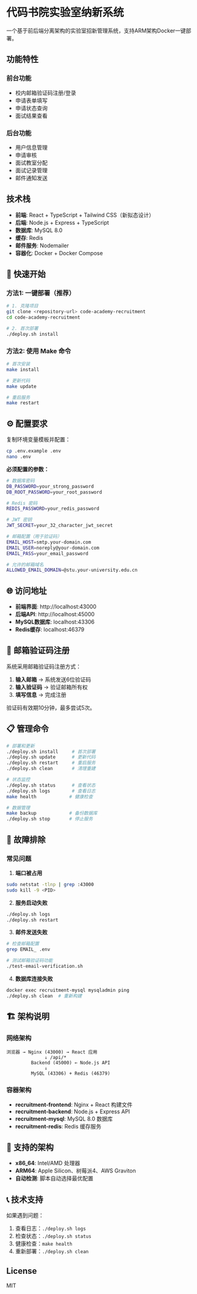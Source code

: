 # 代码书院实验室纳新系统

一个基于前后端分离架构的实验室招新管理系统，支持ARM架构Docker一键部署。

## 功能特性

### 前台功能
- 校内邮箱验证码注册/登录
- 申请表单填写
- 申请状态查询
- 面试结果查看

### 后台功能
- 用户信息管理
- 申请审核
- 面试教室分配
- 面试记录管理
- 邮件通知发送

## 技术栈

- **前端**: React + TypeScript + Tailwind CSS（新拟态设计）
- **后端**: Node.js + Express + TypeScript
- **数据库**: MySQL 8.0
- **缓存**: Redis
- **邮件服务**: Nodemailer
- **容器化**: Docker + Docker Compose

## 🚀 快速开始

### 方法1: 一键部署（推荐）

```bash
# 1. 克隆项目
git clone <repository-url> code-academy-recruitment
cd code-academy-recruitment

# 2. 首次部署
./deploy.sh install
```

### 方法2: 使用 Make 命令

```bash
# 首次安装
make install

# 更新代码
make update

# 重启服务
make restart
```

## ⚙️ 配置要求

复制环境变量模板并配置：

```bash
cp .env.example .env
nano .env
```

**必须配置的参数：**
```bash
# 数据库密码
DB_PASSWORD=your_strong_password
DB_ROOT_PASSWORD=your_root_password

# Redis 密码
REDIS_PASSWORD=your_redis_password

# JWT 密钥
JWT_SECRET=your_32_character_jwt_secret

# 邮箱配置（用于验证码）
EMAIL_HOST=smtp.your-domain.com
EMAIL_USER=noreply@your-domain.com
EMAIL_PASS=your_email_password

# 允许的邮箱域名
ALLOWED_EMAIL_DOMAIN=@stu.your-university.edu.cn
```

## 🌐 访问地址

- **前端界面**: http://localhost:43000
- **后端API**: http://localhost:45000
- **MySQL数据库**: localhost:43306
- **Redis缓存**: localhost:46379

## 📧 邮箱验证码注册

系统采用邮箱验证码注册方式：

1. **输入邮箱** → 系统发送6位验证码
2. **输入验证码** → 验证邮箱所有权
3. **填写信息** → 完成注册

验证码有效期10分钟，最多尝试5次。

## 📋 管理命令

```bash
# 部署和更新
./deploy.sh install     # 首次部署
./deploy.sh update      # 更新代码
./deploy.sh restart     # 重启服务
./deploy.sh clean       # 清理重建

# 状态监控
./deploy.sh status      # 查看状态
./deploy.sh logs        # 查看日志
make health            # 健康检查

# 数据管理
make backup            # 备份数据库
./deploy.sh stop       # 停止服务
```

## 🔧 故障排除

### 常见问题

1. **端口被占用**
```bash
sudo netstat -tlnp | grep :43000
sudo kill -9 <PID>
```

2. **服务启动失败**
```bash
./deploy.sh logs
./deploy.sh restart
```

3. **邮件发送失败**
```bash
# 检查邮箱配置
grep EMAIL_ .env

# 测试邮箱验证码功能
./test-email-verification.sh
```

4. **数据库连接失败**
```bash
docker exec recruitment-mysql mysqladmin ping
./deploy.sh clean  # 重新构建
```

## 🏗️ 架构说明

### 网络架构
```
浏览器 → Nginx (43000) → React 应用
              ↓ /api/*
         Backend (45000) ← Node.js API
              ↓
         MySQL (43306) + Redis (46379)
```

### 容器架构
- **recruitment-frontend**: Nginx + React 构建文件
- **recruitment-backend**: Node.js + Express API
- **recruitment-mysql**: MySQL 8.0 数据库
- **recruitment-redis**: Redis 缓存服务

## 📱 支持的架构

- **x86_64**: Intel/AMD 处理器
- **ARM64**: Apple Silicon、树莓派4、AWS Graviton
- **自动检测**: 脚本自动选择最优配置

## 📞 技术支持

如果遇到问题：

1. 查看日志：`./deploy.sh logs`
2. 检查状态：`./deploy.sh status`
3. 健康检查：`make health`
4. 重新部署：`./deploy.sh clean`

## License

MIT